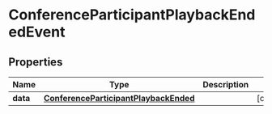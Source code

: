 

# ConferenceParticipantPlaybackEndedEvent

## Properties

Name | Type | Description | Notes
------------ | ------------- | ------------- | -------------
**data** | [**ConferenceParticipantPlaybackEnded**](ConferenceParticipantPlaybackEnded.md) |  |  [optional]



